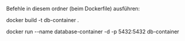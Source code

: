 Befehle in diesem ordner (beim Dockerfile) ausführen:

docker build -t db-container .

docker run --name database-container -d -p 5432:5432 db-container
